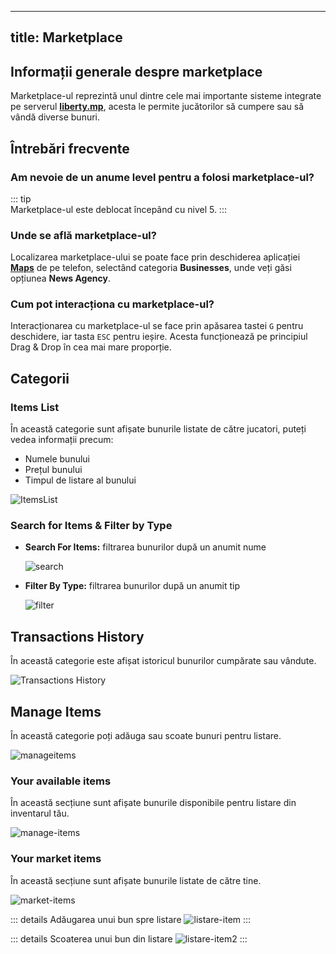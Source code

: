 
---
title: Marketplace
---

## Informații generale despre marketplace

Marketplace-ul reprezintă unul dintre cele mai importante sisteme integrate pe serverul [**liberty.mp**](https://ucp.liberty.mp), acesta le permite jucătorilor să cumpere sau să vândă diverse bunuri.

## Întrebări frecvente

### Am nevoie de un anume level pentru a folosi marketplace-ul?

::: tip  
Marketplace-ul este deblocat începând cu nivel 5.
:::

### Unde se află marketplace-ul?

Localizarea marketplace-ului se poate face prin deschiderea aplicației [**Maps**](https://wiki.liberty.mp/general/phone#maps) de pe telefon, selectând categoria **Businesses**, unde veți găsi opțiunea **News Agency**.

### Cum pot interacționa cu marketplace-ul?

Interacționarea cu marketplace-ul se face prin apăsarea tastei `G` pentru deschidere, iar tasta `ESC` pentru ieșire. Acesta funcționează pe principiul Drag & Drop în cea mai mare proporție.

## Categorii

### Items List

În această categorie sunt afișate bunurile listate de către jucatori, puteți vedea informații precum:
  - Numele bunului
  - Prețul bunului 
  - Timpul de listare al bunului

<Image src = "https://i.imgur.com/zFWZ3VC.png" alt= "ItemsList"/>
  
### Search for Items & Filter by Type

- **Search For Items:** filtrarea bunurilor după un anumit nume
    
  <Image src = "https://i.imgur.com/vSK9alk.png" alt="search"/>
  
- **Filter By Type:** filtrarea bunurilor după un anumit tip
    
  <Image src = "https://i.imgur.com/poDiKKE.png" alt="filter"/>

## Transactions History

În această categorie este afișat istoricul bunurilor cumpărate sau vândute.

<Image src= "https://i.imgur.com/l5gfoY1.png" alt = "Transactions History"/>

## Manage Items

În această categorie poți adăuga sau scoate bunuri pentru listare.

<Image src = "https://i.imgur.com/0kx3ptm.png" alt="manageitems"/>

### Your available items

În această secțiune sunt afișate bunurile disponibile pentru listare din inventarul tău.

<Image src = "https://i.imgur.com/h6zQFta.png" alt="manage-items"/>

### Your market items

În această secțiune sunt afișate bunurile listate de către tine.

<Image src = "https://i.imgur.com/VbvYxwX.png" alt="market-items"/>

::: details Adăugarea unui bun spre listare 
<Image src = "https://i.imgur.com/UHd6qih.gif" alt ="listare-item"/> 
:::

::: details Scoaterea unui bun din listare
<Image src = "https://i.imgur.com/EXQCeLS.gif" alt ="listare-item2"/> 
:::
